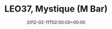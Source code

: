 ---
templateKey: event
guid: 0896f9ba-6eab-11ea-99c5-002590d1d1b0
date: 2012-02-11T02:00:00+00:00
eventTime: '2am'
title: LEO37, Mystique (M Bar)
artist: LEO37
city: Taipei
venue: Mystique (M Bar)
group: LEO37
---
